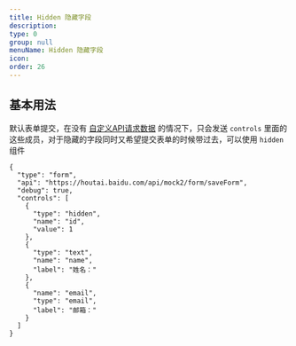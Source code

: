 ```yaml
---
title: Hidden 隐藏字段
description: 
type: 0
group: null
menuName: Hidden 隐藏字段
icon: 
order: 26
---
```


## 基本用法

默认表单提交，在没有 [自定义API请求数据](../types-api#%E9%85%8D%E7%BD%AE%E8%AF%B7%E6%B1%82%E6%95%B0%E6%8D%AE) 的情况下，只会发送 `controls` 里面的这些成员，对于隐藏的字段同时又希望提交表单的时候带过去，可以使用 `hidden` 组件

```schema:height="400" scope="body"
{
  "type": "form",
  "api": "https://houtai.baidu.com/api/mock2/form/saveForm",
  "debug": true,
  "controls": [
    {
      "type": "hidden",
      "name": "id",
      "value": 1
    },
    {
      "type": "text",
      "name": "name",
      "label": "姓名："
    },
    {
      "name": "email",
      "type": "email",
      "label": "邮箱："
    }
  ]
}
```




